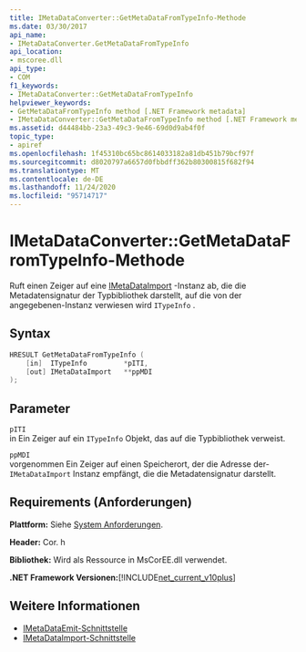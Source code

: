 ```yaml
---
title: IMetaDataConverter::GetMetaDataFromTypeInfo-Methode
ms.date: 03/30/2017
api_name:
- IMetaDataConverter.GetMetaDataFromTypeInfo
api_location:
- mscoree.dll
api_type:
- COM
f1_keywords:
- IMetaDataConverter::GetMetaDataFromTypeInfo
helpviewer_keywords:
- GetMetaDataFromTypeInfo method [.NET Framework metadata]
- IMetaDataConverter::GetMetaDataFromTypeInfo method [.NET Framework metadata]
ms.assetid: d44484bb-23a3-49c3-9e46-69d0d9ab4f0f
topic_type:
- apiref
ms.openlocfilehash: 1f45310bc65bc8614033182a81db451b79bcf97f
ms.sourcegitcommit: d8020797a6657d0fbbdff362b80300815f682f94
ms.translationtype: MT
ms.contentlocale: de-DE
ms.lasthandoff: 11/24/2020
ms.locfileid: "95714717"
---
```

# <a name="imetadataconvertergetmetadatafromtypeinfo-method"></a>IMetaDataConverter::GetMetaDataFromTypeInfo-Methode

Ruft einen Zeiger auf eine [IMetaDataImport](imetadataimport-interface.md) -Instanz ab, die die Metadatensignatur der Typbibliothek darstellt, auf die von der angegebenen-Instanz verwiesen wird `ITypeInfo` .  
  
## <a name="syntax"></a>Syntax  
  
```cpp  
HRESULT GetMetaDataFromTypeInfo (  
    [in]  ITypeInfo         *pITI,  
    [out] IMetaDataImport   **ppMDI  
);  
```  
  
## <a name="parameters"></a>Parameter  

 `pITI`  
 in Ein Zeiger auf ein `ITypeInfo` Objekt, das auf die Typbibliothek verweist.  
  
 `ppMDI`  
 vorgenommen Ein Zeiger auf einen Speicherort, der die Adresse der- `IMetaDataImport` Instanz empfängt, die die Metadatensignatur darstellt.  
  
## <a name="requirements"></a>Requirements (Anforderungen)  

 **Plattform:** Siehe [System Anforderungen](../../get-started/system-requirements.md).  
  
 **Header:** Cor. h  
  
 **Bibliothek:** Wird als Ressource in MsCorEE.dll verwendet.  
  
 **.NET Framework Versionen:**[!INCLUDE[net_current_v10plus](../../../../includes/net-current-v10plus-md.md)]  
  
## <a name="see-also"></a>Weitere Informationen

- [IMetaDataEmit-Schnittstelle](imetadataemit-interface.md)
- [IMetaDataImport-Schnittstelle](imetadataimport-interface.md)
